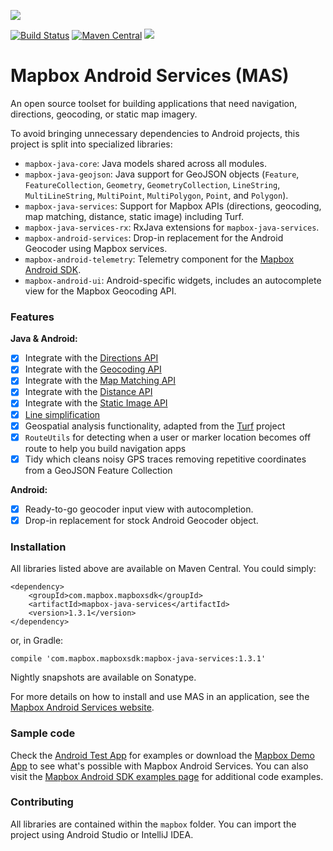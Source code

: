 [![](https://www.mapbox.com/android-sdk/images/service-splash.png)](https://www.mapbox.com/android-sdk/#mapbox_android_services)

[![Build Status](https://www.bitrise.io/app/a7eea7d04be1e2e5.svg?token=OruuJNhnjyeRnlBv0wXsFQ&branch=master)](https://www.bitrise.io/app/a7eea7d04be1e2e5) [![Maven Central](https://maven-badges.herokuapp.com/maven-central/com.mapbox.mapboxsdk/mapbox-android-services/badge.svg)](https://maven-badges.herokuapp.com/maven-central/com.mapbox.mapboxsdk/mapbox-android-services)
<a href="http://www.methodscount.com/?lib=com.mapbox.mapboxsdk%3Amapbox-java-services%3A1.3.1"><img src="https://img.shields.io/badge/Methods count-core: 690 | deps: 4795-e91e63.svg"/></a>

# Mapbox Android Services (MAS)

An open source toolset for building applications that need navigation, directions, geocoding, or static map imagery.

To avoid bringing unnecessary dependencies to Android projects, this project is split into specialized libraries:

* `mapbox-java-core`: Java models shared across all modules.
* `mapbox-java-geojson`: Java support for GeoJSON objects (`Feature`, `FeatureCollection`, `Geometry`, `GeometryCollection`, `LineString`, `MultiLineString`, `MultiPoint`, `MultiPolygon`, `Point`, and `Polygon`).
* `mapbox-java-services`: Support for Mapbox APIs (directions, geocoding, map matching, distance, static image) including Turf.
* `mapbox-java-services-rx`: RxJava extensions for `mapbox-java-services`.
* `mapbox-android-services`: Drop-in replacement for the Android Geocoder using Mapbox services.
* `mapbox-android-telemetry`: Telemetry component for the [Mapbox Android SDK](https://www.mapbox.com/android-sdk/).
* `mapbox-android-ui`: Android-specific widgets, includes an autocomplete view for the Mapbox Geocoding API.

### Features

**Java & Android:**

* [x] Integrate with the [Directions API](https://www.mapbox.com/directions/)
* [x] Integrate with the [Geocoding API](https://www.mapbox.com/geocoding/)
* [x] Integrate with the [Map Matching API](https://www.mapbox.com/blog/map-matching/)
* [x] Integrate with the [Distance API](https://www.mapbox.com/blog/distance-api/)
* [x] Integrate with the [Static Image API](https://www.mapbox.com/api-documentation/#static)
* [x] [Line simplification](https://www.mapbox.com/android-sdk/examples/polyline-simplification/)
* [x] Geospatial analysis functionality, adapted from the [Turf](http://turfjs.org/) project
* [x] `RouteUtils` for detecting when a user or marker location becomes off route to help you build navigation apps
* [x] Tidy which cleans noisy GPS traces removing repetitive coordinates from a GeoJSON Feature Collection

**Android:**

* [x] Ready-to-go geocoder input view with autocompletion.
* [x] Drop-in replacement for stock Android Geocoder object.

### Installation

All libraries listed above are available on Maven Central. You could simply:

```
<dependency>
    <groupId>com.mapbox.mapboxsdk</groupId>
    <artifactId>mapbox-java-services</artifactId>
    <version>1.3.1</version>
</dependency>
```

or, in Gradle:

```
compile 'com.mapbox.mapboxsdk:mapbox-java-services:1.3.1'
```

Nightly snapshots are available on Sonatype.

For more details on how to install and use MAS in an application, see the [Mapbox Android Services website](https://www.mapbox.com/android-sdk/#mapbox_android_services).

### Sample code

Check the [Android Test App](https://github.com/mapbox/mapbox-java/tree/master/libandroid/app) for examples or download the [Mapbox Demo App](https://play.google.com/store/apps/details?id=com.mapbox.mapboxandroiddemo) to see what's possible with Mapbox Android Services. You can also visit the [Mapbox Android SDK examples page](https://www.mapbox.com/android-sdk/examples/) for additional code examples.

### Contributing

All libraries are contained within the `mapbox` folder. You can import the project using Android Studio or IntelliJ IDEA.
